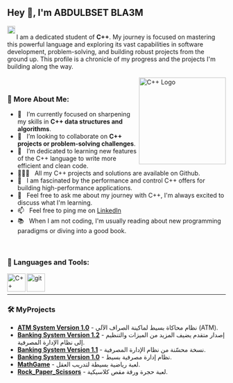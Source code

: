 ## Hey 👋, I'm ABDULBSET BLA3M

<a href='https://www.linkedin.com/in/abdalbaset-983866385/'><img align='left' alt="linkedin" src="https://raw.githubusercontent.com/rahul-jha98/rahul-jha98/561d474902b59c7429ec22bb73e225696c27b202/assets/linkedin.svg" height='18px'/></a>
<br>
I am a dedicated student of **C++**. My journey is focused on mastering this powerful language and exploring its vast capabilities in software development, problem-solving, and building robust projects from the ground up. This profile is a chronicle of my progress and the projects I'm building along the way.
<br/>
<br/>
<img align="right" alt="C++ Logo" src="https://upload.wikimedia.org/wikipedia/commons/thumb/1/18/ISO_C%2B%2B_Logo.svg/1200px-ISO_C%2B%2B_Logo.svg.png" width="200px"/>
  
### 🧐 More About Me:

- 🔭 &nbsp; I’m currently focused on sharpening my skills in **C++ data structures and algorithms**.
- 🤝 &nbsp; I’m looking to collaborate on **C++ projects or problem-solving challenges**.
- 🌱 &nbsp; I’m dedicated to learning new features of the C++ language to write more efficient and clean code.
- 👨🏻‍💻 &nbsp; All my C++ projects and solutions are available on Github.
- 🎨 &nbsp; I am fascinated by the performance and control C++ offers for building high-performance applications.
- 💬 &nbsp; Feel free to ask me about my journey with C++, I'm always excited to discuss what I'm learning.
- 📫 &nbsp; Feel free to ping me on [LinkedIn](https://www.linkedin.com/in/abdalbaset-983866385/)
- 📚 &nbsp; When I am not coding, I'm usually reading about new programming paradigms or diving into a good book.

<br>

### 🔨 Languages and Tools:
<a href="https://isocpp.org/" target="_blank"><img align="left" alt="C++" height ="42px" src="https://cdn.jsdelivr.net/gh/devicons/devicon/icons/cplusplus/cplusplus-original.svg"></a>
<a href="https://git-scm.com/" target="_blank"> <img src="https://cdn.jsdelivr.net/gh/devicons/devicon/icons/git/git-original.svg" align="left" alt="git" height='42px'/> </a>
<br>
<br>

---

### 🛠️ MyProjects
- **[ATM System Version 1.0](LINK_TO_ATM_SYSTEM_V1.0_PROJECT_HERE)** - نظام محاكاة بسيط لماكينة الصراف الآلي (ATM).
- **[Banking System Version 1.2](LINK_TO_BANKING_SYSTEM_V1.2_PROJECT_HERE)** - إصدار متقدم يضيف المزيد من الميزات والتنظيم إلى نظام الإدارة المصرفية.
- **[Banking System Version 1.1](https://github.com/abdallbaset/Problem-Solving/blob/main/Banking%20System%20Version%201.1.cpp)** - نسخة محسّنة من نظام الإدارة المصرفية.
- **[Banking System Version 1.0](https://github.com/abdallbaset/Problem-Solving/blob/main/Banking%20System%20Version%201.0.cpp)** - نظام إدارة مصرفية بسيط.
- **[MathGame](https://github.com/abdallbaset/Problem-Solving/blob/main/MathGame%20_project%20%232.cpp)** - لعبة رياضية بسيطة لتدريب العقل.
- **[Rock_Paper_Scissors](https://github.com/abdallbaset/Problem-Solving/blob/main/Rock_Paper_Scissors%20_project%20%231.cpp)** - لعبة حجرة ورقة مقص كلاسيكية.

